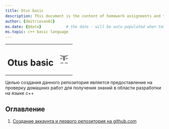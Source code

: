 ```yaml
---
title: Otus basic
description: This document is the content of homework assignments and the process of completing them.
author: {dmitrievan81}
ms.date: {@date}           # the date - will be auto-populated when template is first applied
ms.topic: c++ basic language
---
```


<table>
    <tr>
        <td valighn="bottom">
            <h1 >Otus basic
        </td>
        <td>
            <img src="images\otus-logo.PNG" width="40" height="40" alt="otus-logo">
        </td>
    </tr>
</table>

Целью создания данного репозитория является предоставление на проверку домашних работ для получения знаний в области разработки на языке c++ 

<h2> Оглавление </h1>

1. [Создание аккаунта и первого репозитория на github.com](tasks/task1.md)
